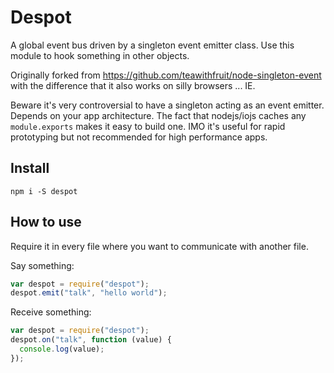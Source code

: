 # Despot

A global event bus driven by a singleton event emitter class. Use this module to hook something in other objects.

Originally forked from https://github.com/teawithfruit/node-singleton-event with the difference that it also works on silly browsers ... IE.

Beware it's very controversial to have a singleton acting as an event emitter. Depends on your app architecture. The fact that nodejs/iojs caches any `module.exports` makes it easy to build one. IMO it's useful for rapid prototyping but not recommended for high performance apps.

## Install

```
npm i -S despot
```

## How to use

Require it in every file where you want to communicate with another file.

Say something:

```js
var despot = require("despot");
despot.emit("talk", "hello world");
```

Receive something:

```js
var despot = require("despot");
despot.on("talk", function (value) {
  console.log(value);
});
```
